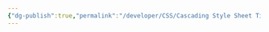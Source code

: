 ```yaml
---
{"dg-publish":true,"permalink":"/developer/CSS/Cascading Style Sheet Tips & Tricks/","created":"2024-02-29T22:19:55.770-06:00","updated":"2024-03-01T00:19:32.000-06:00"}
---
```


